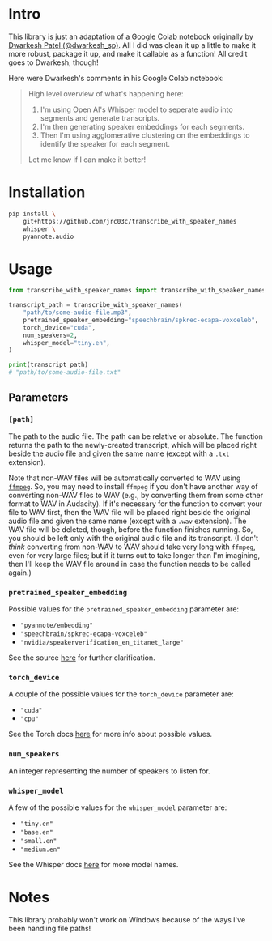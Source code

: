 # Intro

This library is just an adaptation of [a Google Colab notebook](https://colab.research.google.com/drive/1V-Bt5Hm2kjaDb4P1RyMSswsDKyrzc2-3?usp=sharing) originally by [Dwarkesh Patel (@dwarkesh_sp)](https://twitter.com/dwarkesh_sp/status/1579672641887408129?s=46&t=8yLFQ2vByL6vA61wFVJCvA). All I did was clean it up a little to make it more robust, package it up, and make it callable as a function! All credit goes to Dwarkesh, though!

Here were Dwarkesh's comments in his Google Colab notebook:

> High level overview of what's happening here:
>
> 1.  I'm using Open AI's Whisper model to seperate audio into segments and generate transcripts.
> 2.  I'm then generating speaker embeddings for each segments.
> 3.  Then I'm using agglomerative clustering on the embeddings to identify the speaker for each segment.
>
> Let me know if I can make it better!

# Installation

```bash
pip install \
	git+https://github.com/jrc03c/transcribe_with_speaker_names
	whisper \
	pyannote.audio
```

# Usage

```py
from transcribe_with_speaker_names import transcribe_with_speaker_names

transcript_path = transcribe_with_speaker_names(
    "path/to/some-audio-file.mp3",
    pretrained_speaker_embedding="speechbrain/spkrec-ecapa-voxceleb",
    torch_device="cuda",
    num_speakers=2,
    whisper_model="tiny.en",
)

print(transcript_path)
# "path/to/some-audio-file.txt"
```

## Parameters

### `[path]`

The path to the audio file. The path can be relative or absolute. The function returns the path to the newly-created transcript, which will be placed right beside the audio file and given the same name (except with a `.txt` extension).

Note that non-WAV files will be automatically converted to WAV using [`ffmpeg`](https://ffmpeg.org/). So, you may need to install `ffmpeg` if you don't have another way of converting non-WAV files to WAV (e.g., by converting them from some other format to WAV in Audacity). If it's necessary for the function to convert your file to WAV first, then the WAV file will be placed right beside the original audio file and given the same name (except with a `.wav` extension). The WAV file will be deleted, though, before the function finishes running. So, you should be left only with the original audio file and its transcript. (I don't _think_ converting from non-WAV to WAV should take very long with `ffmpeg`, even for very large files; but if it turns out to take longer than I'm imagining, then I'll keep the WAV file around in case the function needs to be called again.)

### `pretrained_speaker_embedding`

Possible values for the `pretrained_speaker_embedding` parameter are:

- `"pyannote/embedding"`
- `"speechbrain/spkrec-ecapa-voxceleb"`
- `"nvidia/speakerverification_en_titanet_large"`

See the source [here](https://github.com/pyannote/pyannote-audio/blob/9a5b2afb3b74276f0d1cc17f37f729e7b311808c/pyannote/audio/pipelines/speaker_verification.py#L415) for further clarification.

### `torch_device`

A couple of the possible values for the `torch_device` parameter are:

- `"cuda"`
- `"cpu"`

See the Torch docs [here](https://pytorch.org/docs/stable/tensor_attributes.html#torch.device) for more info about possible values.

### `num_speakers`

An integer representing the number of speakers to listen for.

### `whisper_model`

A few of the possible values for the `whisper_model` parameter are:

- `"tiny.en"`
- `"base.en"`
- `"small.en"`
- `"medium.en"`

See the Whisper docs [here](https://github.com/openai/whisper#available-models-and-languages) for more model names.

# Notes

This library probably won't work on Windows because of the ways I've been handling file paths!
